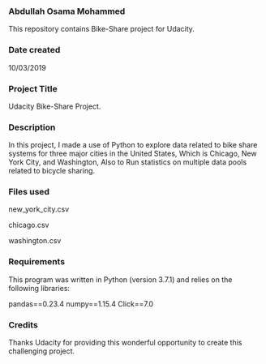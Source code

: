 ### Abdullah Osama Mohammed

This repository contains Bike-Share project for Udacity.
 
### Date created
10/03/2019

### Project Title
Udacity Bike-Share Project.

### Description
In this project, I made a use of Python to explore data related to bike share systems for three major cities in the United States, Which is Chicago, New York City, and Washington, Also to Run statistics on multiple data pools related to bicycle sharing.

### Files used

new_york_city.csv

chicago.csv

washington.csv

### Requirements

This program was written in Python (version 3.7.1) and relies on the following libraries:

pandas==0.23.4 numpy==1.15.4 Click==7.0

### Credits
Thanks Udacity for providing this wonderful opportunity to create this challenging project.
